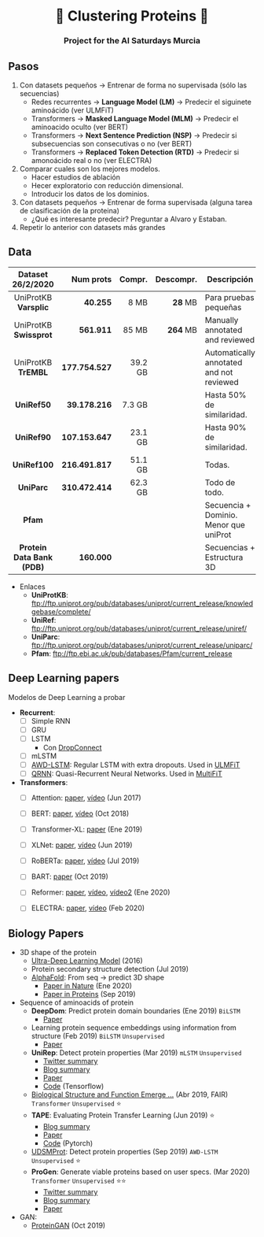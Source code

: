 <h1 align="center">🧬 Clustering Proteins 🧬</h1>
<h3 align="center">Project for the AI Saturdays Murcia</h3>


## Pasos

1. Con datasets pequeños -> Entrenar de forma no supervisada (sólo las secuencias)
   - Redes recurrentes -> **Language Model (LM)** -> Predecir el siguinete aminoácido (ver ULMFiT)
   - Transformers -> **Masked Language Model (MLM)** ->  Predecir el aminoacido oculto (ver BERT)
   - Transformers -> **Next Sentence Prediction (NSP)** -> Predecir si subsecuencias son consecutivas o no (ver BERT)
   - Transformers -> **Replaced Token Detection (RTD)** -> Predecir si amonoácido real o no (ver ELECTRA)
2. Comparar cuales son los mejores modelos.
    - Hacer estudios de ablación
    - Hecer exploratorio con reducción dimensional.
    - Introducir los datos de los dominios.
3. Con datasets pequeños -> Entrenar de forma supervisada (alguna tarea de clasificación de la proteina)
    - ¿Qué es interesante predecir? Preguntar a Alvaro y Estaban.
4. Repetir lo anterior con datasets más grandes

## Data

| Dataset 26/2/2020           | Num prots       | Compr.     | Descompr.     | Descripción                              |
|:---------------------------:|----------------:|-----------:|--------------:|------------------------------------------|
| UniProtKB **Varsplic**      | **40.255**      | 8 MB       | **28** MB     | Para pruebas pequeñas                    |
| UniProtKB **Swissprot**     | **561.911**     | 85 MB      | **264** MB    | Manually annotated and reviewed          |
| UniProtKB **TrEMBL**        | **177.754.527** | 39.2 GB    |               | Automatically annotated and not reviewed |
| **UniRef50**                | **39.178.216**  | 7.3 GB     |               | Hasta 50% de similaridad.                |
| **UniRef90**                | **107.153.647** | 23.1 GB    |               | Hasta 90% de similaridad.                |
| **UniRef100**               | **216.491.817** | 51.1 GB    |               | Todas.                                   |
| **UniParc**                 | **310.472.414** | 62.3 GB    |               | Todo de todo.                            |
| **Pfam**                    |                 |            |               | Secuencia + Dominio. Menor que uniProt   |
| **Protein Data Bank (PDB)** | **160.000**     |            |               | Secuencias + Estructura 3D               |

- Enlaces
  - **UniProtKB**: ftp://ftp.uniprot.org/pub/databases/uniprot/current_release/knowledgebase/complete/
  - **UniRef**: ftp://ftp.uniprot.org/pub/databases/uniprot/current_release/uniref/
  - **UniParc**: ftp://ftp.uniprot.org/pub/databases/uniprot/current_release/uniparc/
  - **Pfam**: ftp://ftp.ebi.ac.uk/pub/databases/Pfam/current_release

## Deep Learning papers
Modelos de Deep Learning a probar

- **Recurrent**:
  - [ ] Simple RNN
  - [ ] GRU
  - [ ] LSTM
    - Con [DropConnect](https://es.coursera.org/lecture/competitive-data-science/hyperparameter-tuning-iii-Hg3xw)
  - [ ] mLSTM
  - [ ] [AWD-LSTM](https://arxiv.org/abs/1708.02182): Regular LSTM with extra dropouts. Used in [ULMFiT](https://arxiv.org/abs/1801.06146)
  - [ ] [QRNN](https://arxiv.org/abs/1611.01576): Quasi-Recurrent Neural Networks. Used in [MultiFiT](https://arxiv.org/abs/1909.04761)
- **Transformers**:
  - [ ] Attention: [paper](https://arxiv.org/abs/1706.03762), [vídeo](https://youtu.be/iDulhoQ2pro) (Jun 2017)
  - [ ] BERT:      [paper](https://arxiv.org/abs/1810.04805), [vídeo](https://youtu.be/-9evrZnBorM) (Oct 2018)
  - [ ] Transformer-XL: [paper](https://arxiv.org/abs/1901.02860)  (Ene 2019)
  - [ ] XLNet:    [paper](https://arxiv.org/abs/1906.08237), [vídeo](https://youtu.be/H5vpBCLo74U) (Jun 2019)
  - [ ] RoBERTa:  [paper](https://arxiv.org/abs/1907.11692), [vídeo](https://youtu.be/-MCYbmU9kfg) (Jul 2019)
  - [ ] BART:     [paper](https://arxiv.org/abs/1910.13461) (Oct 2019)
  - [ ] Reformer: [paper](https://arxiv.org/abs/2001.04451), [vídeo](https://youtu.be/i4H0kjxrias), [vídeo2](https://youtu.be/Kf3x3lqf9cQ) (Ene 2020)
  - [ ] ELECTRA:  [paper](https://openreview.net/pdf?id=r1xMH1BtvB), [vídeo](https://youtu.be/QWu7j1nb_jI) (Feb 2020)
  

## Biology Papers

- 3D shape of the protein
  - [Ultra-Deep Learning Model](https://arxiv.org/abs/1609.00680) (2016)
  - Protein secondary structure detection (Jul 2019)
  - [AlphaFold](https://deepmind.com/blog/article/AlphaFold-Using-AI-for-scientific-discovery): From seq -> predict 3D shape
    - [Paper in Nature](https://www.nature.com/articles/s41586-019-1923-7.epdf?author_access_token=Z_KaZKDqtKzbE7Wd5HtwI9RgN0jAjWel9jnR3ZoTv0MCcgAwHMgRx9mvLjNQdB2TlQQaa7l420UCtGo8vYQ39gg8lFWR9mAZtvsN_1PrccXfIbc6e-tGSgazNL_XdtQzn1PHfy21qdcxV7Pw-k3htw%3D%3D) (Ene 2020)
    - [Paper in Proteins](https://onlinelibrary.wiley.com/doi/epdf/10.1002/prot.25834) (Sep 2019)
- Sequence of aminoacids of protein
  - **DeepDom**: Predict protein domain boundaries (Ene 2019) `BiLSTM`
    - [Paper](https://psb.stanford.edu/psb-online/proceedings/psb19/jiang.pdf)
  - Learning protein sequence embeddings using information from structure (Feb 2019) `BiLSTM` `Unsupervised`
    - [Paper](https://arxiv.org/pdf/1902.08661.pdf)
  - **UniRep**: Detect protein properties (Mar 2019) `mLSTM` `Unsupervised`
    - [Twitter summary](https://twitter.com/SurgeBiswas/status/1110604004818587648)
    - [Blog summary](https://moalquraishi.wordpress.com/2019/04/01/the-future-of-protein-science-will-not-be-supervised/)
    - [Paper](https://www.biorxiv.org/content/10.1101/589333v1.full.pdf)
    - [Code](https://github.com/churchlab/UniRep) (Tensorflow)
  - [Biological Structure and Function Emerge ...](https://www.biorxiv.org/content/10.1101/622803v1)  (Abr 2019, FAIR) `Transformer` `Unsupervised` ⭐
  - **TAPE**: Evaluating Protein Transfer Learning (Jun 2019) ⭐
    - [Blog summary](https://bair.berkeley.edu/blog/2019/11/04/proteins/)
    - [Paper](https://arxiv.org/pdf/1906.08230.pdf)
    - [Code](https://github.com/songlab-cal/tape) (Pytorch)
  - [UDSMProt](https://www.biorxiv.org/content/10.1101/704874v2.full.pdf): Detect protein properties (Sep 2019) `AWD-LSTM` `Unsupervised` ⭐
  - **ProGen**: Generate viable proteins based on user specs. (Mar 2020)  `Transformer` `Unsupervised`  ⭐⭐
    - [Twitter summary](https://twitter.com/RichardSocher/status/1237842037744910336)
    - [Blog summary](https://blog.einstein.ai/progen/)
    - [Paper](https://www.biorxiv.org/content/10.1101/2020.03.07.982272v1)
- GAN:
  - [ProteinGAN](https://www.biorxiv.org/content/10.1101/789719v2) (Oct 2019)
